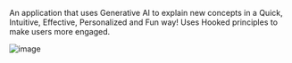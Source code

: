 An application that uses Generative AI to explain new concepts in a Quick, Intuitive, Effective, Personalized and Fun way!
Uses Hooked principles to make users more engaged.

![image](https://github.com/user-attachments/assets/0074bcac-0cd3-4dd9-a8b2-34423715747f)
